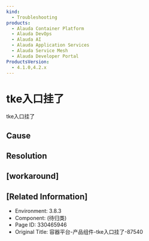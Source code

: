 ```yaml
---
kind:
  - Troubleshooting
products:
  - Alauda Container Platform
  - Alauda DevOps
  - Alauda AI
  - Alauda Application Services
  - Alauda Service Mesh
  - Alauda Developer Portal
ProductsVersion:
  - 4.1.0,4.2.x
---
```

<!-- A type of document that involves encountering a fault, diagnosing it, performing root cause analysis, and providing solutions. -->

# tke入口挂了

tke入口挂了

## Cause

## Resolution

## [workaround]

## [Related Information]
- Environment: 3.8.3
- Component: (待归类)
- Page ID: 330465946
- Original Title: 容器平台-产品组件-tke入口挂了-87540

